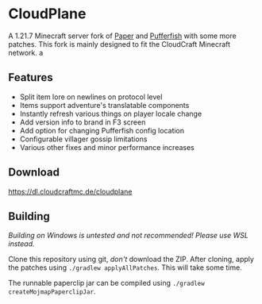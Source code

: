 # CloudPlane

A 1.21.7 Minecraft server fork of [Paper](https://github.com/PaperMC/Paper) and
[Pufferfish](https://github.com/pufferfish-gg/Pufferfish) with some more patches.
This fork is mainly designed to fit the CloudCraft Minecraft network.
a
## Features

- Split item lore on newlines on protocol level
- Items support adventure's translatable components
- Instantly refresh various things on player locale change
- Add version info to brand in F3 screen
- Add option for changing Pufferfish config location
- Configurable villager gossip limitations
- Various other fixes and minor performance increases

## Download

https://dl.cloudcraftmc.de/cloudplane

## Building

_Building on Windows is untested and not recommended! Please use WSL instead._

Clone this repository using git, _don't_ download the ZIP. After cloning,
apply the patches using `./gradlew applyAllPatches`. This will take some time.

The runnable paperclip jar can be compiled using `./gradlew createMojmapPaperclipJar`.
